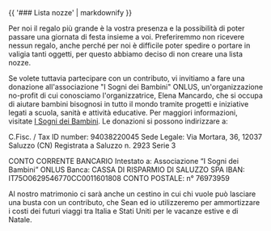<div class="heading">
<div class="text_line left"></div>
{{ '### Lista nozze' | markdownify }}
<div class="text_line right"></div>
</div>

  Per noi il regalo più grande è la vostra presenza e la possibilità di poter passare una giornata di festa insieme a voi.
  Preferiremmo non ricevere nessun regalo, anche perché per noi è difficile poter spedire o portare in valigia tanti oggetti, per questo abbiamo deciso di non creare una lista nozze.
  
  Se volete tuttavia partecipare con un contributo, vi invitiamo a fare una donazione all'associazione "I Sogni dei Bambini" ONLUS, un'organizzazione no-profit di cui conosciamo l'organizzatrice, Elena Mancardo, che si occupa di aiutare bambini bisognosi in tutto il mondo tramite progetti e iniziative legati a scuola, sanità e attività educative. Per maggiori informazioni, visitate [I Sogni dei Bambini](http://www.isognideibambini.it/).
  Le donazioni si possono indirizzare a:

C.Fisc. / Tax ID number: 94038220045
Sede Legale: Via Mortara, 36, 12037 Saluzzo (CN) 
Registrata a Saluzzo n. 2923 Serie 3 

CONTO CORRENTE BANCARIO 
Intestato a: Associazione “I Sogni dei Bambini” ONLUS 
Banca: CASSA DI RISPARMIO DI SALUZZO SPA 
IBAN: IT75O0629546770CC0011601808 
CONTO POSTALE: n° 76973959 

Al nostro matrimonio ci sarà anche un cestino in cui chi vuole può lasciare una busta con un contributo, che Sean ed io utilizzeremo per ammortizzare i costi dei futuri viaggi tra Italia e Stati Uniti per le vacanze estive e di Natale.



